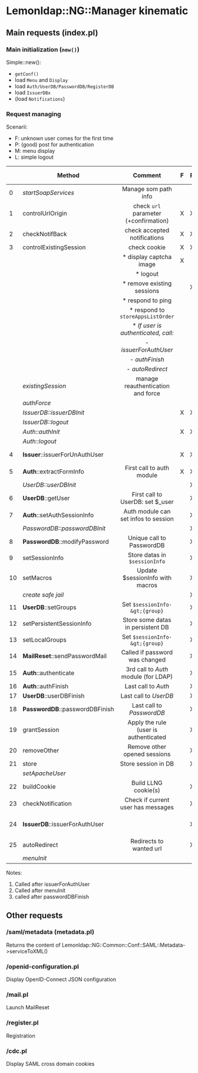 # Lemonldap::NG::Manager kinematic

## Main requests (index.pl)

### Main initialization (`new()`)

Simple::new():

* `getConf()`
* load `Menu` and `Display`
* load `Auth/UserDB/PasswordDB/RegisterDB`
* load `IssuerDBx`
* (load `Notifications`)

### Request managing

Scenarii:

* F: unknown user comes for the first time
* P: (good) post for authentication
* M: menu display
* L: simple logout

|   |              Method               |     Comment                           | F | P | M | L | Proposed PSGI route (for 2.0)
|---|-----------------------------------|:-------------------------------------:|---|---|---|---|------------------------------
| 0 |               _startSoapServices_ | Manage som path info                  |   |   |   |   | /sessions
| 1 | controlUrlOrigin                  | check `url` parameter (+confirmation) | X | X | X | X |
| 2 | checkNotifBack                    | check accepted notifications          | X | X | X | X | /notif ?
| 3 | controlExistingSession            | check cookie                          | X | X | X | X |
|   |                                   | * display captcha image               | X |   |   |   | /captcha
|   |                                   | * logout                              |   |   |   |   | /logout
|   |                                   | * remove existing sessions            |   | X |   |   |
|   |                                   | * respond to ping                     |   |   |   |   | /ping
|   |                                   | * respond to `storeAppsListOrder`     |   |   |   |   | /storeAppsListOrder
|   |                                   | * _If user is authenticated, call:_   |   |   |   |   |
|   |                                   |   - _issuerForAuthUser_               |   |   |   |   |
|   |                                   |   - _authFinish_                      |   |   |   |   |
|   |                                   |   - _autoRedirect_                    |   |   |   |   |
|   |                 _existingSession_ | manage reauthentication and force     |   |   | X |   |
|   |                       _authForce_ |                                       |   |   | X |   |
|   | _IssuerDB::issuerDBInit_          |                                       | X | X | X | X | _(init^)_
|   |                _IssuerDB::logout_ |                                       |   |   |   | X |
|   | _Auth::authInit_                  |                                       | X | X | X | X | _(init^)_
|   |                    _Auth::logout_ |                                       |   |   |   | X |
| 4 | __Issuer__::issuerForUnAuthUser   |                                       | X | X |   |   | Many (SSO, SLO, SOAP,...)
| 5 | __Auth__::extractFormInfo         | First call to auth module             | X | X |   |   |
|   | _UserDB::userDBInit_              |                                       |   | X |   |   | _(init^)_
| 6 | __UserDB__::getUser               | First call to UserDB: set $\_user     |   | X |   |   |
| 7 | __Auth__::setAuthSessionInfo      | Auth module can set infos to session  |   | X |   |   |
|   | _PasswordDB::passwordDBInit_      |                                       |   | X |   |   | _(init^)_
| 8 | __PasswordDB__::modifyPassword    | Unique call to PasswordDB             |   | X |   |   | ?
| 9 | setSessionInfo                    | Store datas in `$sessionInfo`         |   | X |   |   |
| 10 | setMacros                        | Update $sessionInfo with macros       |   | X |   |   |
|    |               _create safe jail_ |                                       |   | X |   |   |
| 11 | __UserDB__::setGroups            | Set `$sessionInfo-&gt;{group}`        |   | X |   |   |
| 12 | setPersistentSessionInfo         | Store some datas in persistent DB     |   | X |   |   |
| 13 | setLocalGroups                   | Set `$sessionInfo-&gt;{group}`        |   | X |   |   |
| 14 | __MailReset__::sendPasswordMail  | Called if password was changed        |   | X |_3_|   |
| 15 | __Auth__::authenticate           | 3rd call to _Auth_ module (for LDAP)  |   | X |   |   |
| 16 | __Auth__::authFinish             | Last call to _Auth_                   |   | X |_1_|   |
| 17 | __UserDB__::userDBFinish         | Last call to _UserDB_                 |   | X |   |   |
| 18 | __PasswordDB__::passwordDBFinish | Last call to _PasswordDB_             |   | X |_2_|   |
| 19 | grantSession                     | Apply the rule (user is authenticated |   | X |   |   |
| 20 | removeOther                      | Remove other opened sessions          |   | X |   |   |
| 21 | store                            | Store session in DB                   |   | X |   |   |
|    |                  _setApacheUser_ |                                       |   |   |   |   |
| 22 | buildCookie                      | Build LLNG cookie(s)                  |   | X |   |   |
| 23 | checkNotification                | Check if current user has messages    |   | X | X |   |
| 24 | __IssuerDB__::issuerForAuthUser  |                                       |   | X | X |   | Many (SSO, SLO, SOAP, Attribute query,...)
| 25 | autoRedirect                     | Redirects to wanted url               |   | X |   |   |
|    |                       _menuInit_ |                                       |   |   | X |   |

Notes:

1. Called after issuerForAuthUser
2. Called after menuInit
3. called after passwordDBFinish

## Other requests

### /saml/metadata (metadata.pl)

Returns the content of Lemonldap::NG::Common::Conf::SAML::Metadata-&gt;serviceToXML()

### /openid-configuration.pl

Display OpenID-Connect JSON configuration

### /mail.pl

Launch MailReset

### /register.pl

Registration

### /cdc.pl

Display SAML cross domain cookies

